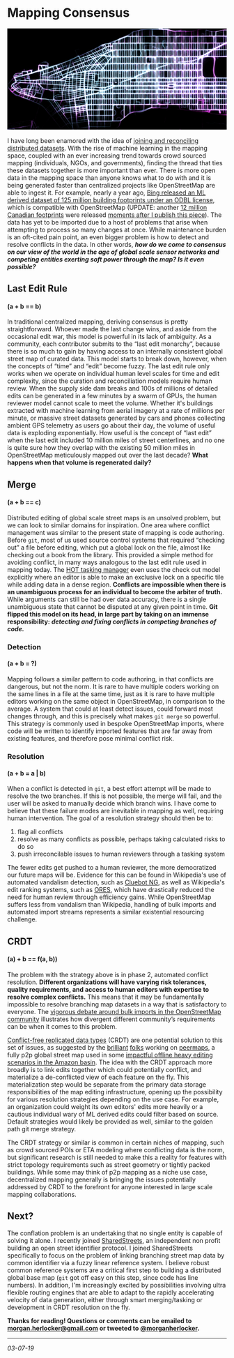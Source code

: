 Mapping Consensus
===

![](/img/consensus.png)

I have long been enamored with the idea of [joining and reconciling distributed datasets](https://twitter.com/morganherlocker/status/1063148961656070144). With the rise of machine learning in the mapping space, coupled with an ever increasing trend towards crowd sourced mapping (individuals, NGOs, and governments), finding the thread that ties these datasets together is more important than ever. There is more open data in the mapping space than anyone knows what to do with and it is being generated faster than centralized projects like OpenStreetMap are able to ingest it. For example, nearly a year ago, [Bing released an ML derived dataset of 125 million building footprints under an ODBL license](https://github.com/Microsoft/USBuildingFootprints), which is compatible with OpenStreetMap (UPDATE: another [12 million Canadian footprints](https://github.com/Microsoft/CanadianBuildingFootprints) were released [moments after I publish this piece](https://twitter.com/jharpster/status/1103739755278168065)). The data has yet to be imported due to a host of problems that arise when attempting to process so many changes at once. While maintenance burden is an oft-cited pain point, an even bigger problem is how to detect and resolve conflicts in the data. In other words, **_how do we come to consensus on our view of the world in the age of global scale sensor networks and competing entities exerting soft power through the map? Is it even possible?_**

## Last Edit Rule
#### (a + b == b)

In traditional centralized mapping, deriving consensus is pretty straightforward. Whoever made the last change wins, and aside from the occasional edit war, this model is powerful in its lack of ambiguity. As a community, each contributor submits to the “last edit monarchy”, because there is so much to gain by having access to an internally consistent global street map of curated data. This model starts to break down, however, when the concepts of “time” and “edit” become fuzzy. The last edit rule only works when we operate on individual human level scales for time and edit complexity, since the curation and reconciliation models require human review. When the supply side dam breaks and 100s of millions of detailed edits can be generated in a few minutes by a swarm of GPUs, the human reviewer model cannot scale to meet the volume. Whether it's buildings extracted with machine learning from aerial imagery at a rate of millions per minute, or massive street datasets generated by cars and phones collecting ambient GPS telemetry as users go about their day, the volume of useful data is exploding exponentially. How useful is the concept of “last edit” when the last edit included 10 million miles of street centerlines, and no one is quite sure how they overlap with the existing 50 million miles in OpenStreetMap meticulously mapped out over the last decade? **What happens when that volume is regenerated daily?**

## Merge
#### (a + b == c)

Distributed editing of global scale street maps is an unsolved problem, but we can look to similar domains for inspiration. One area where conflict management was similar to the present state of mapping is code authoring. Before `git`, most of us used source control systems that required “checking out” a file before editing, which put a global lock on the file, almost like checking out a book from the library. This provided a simple method for avoiding conflict, in many ways analogous to the last edit rule used in mapping today. The [HOT tasking manager](https://tasks.hotosm.org/) even uses the check out model explicitly where an editor is able to make an exclusive lock on a specific tile while adding data in a dense region. **Conflicts are impossible when there is an unambiguous process for an individual to become the arbiter of truth.** While arguments can still be had over data accuracy, there is a single unambiguous state that cannot be disputed at any given point in time. **Git flipped this model on its head, in large part by taking on an immense responsibility: _detecting and fixing conflicts in competing branches of code._**

### Detection
#### (a + b = ?)

Mapping follows a similar pattern to code authoring, in that conflicts are dangerous, but not the norm. It is rare to have multiple coders working on the same lines in a file at the same time, just as it is rare to have multiple editors working on the same object in OpenStreetMap, in comparison to the average. A system that could at least detect issues, could forward most changes through, and this is precisely what makes `git merge` so powerful. This strategy is commonly used in bespoke OpenStreetMap imports, where code will be written to identify imported features that are far away from existing features, and therefore pose minimal conflict risk.

### Resolution
#### (a + b = a | b)

When a conflict is detected in `git`, a best effort attempt will be made to resolve the two branches. If this is not possible, the merge will fail, and the user will be asked to manually decide which branch wins. I have come to believe that these failure modes are inevitable in mapping as well, requiring human intervention. The goal of a resolution strategy should then be to:

1. flag all conflicts
2. resolve as many conflicts as possible, perhaps taking calculated risks to do so
3. push irreconcilable issues to human reviewers through a tasking system

The fewer edits get pushed to a human reviewer, the more democratized our future maps will be. Evidence for this can be found in Wikipedia's use of automated vandalism detection, such as [Cluebot NG](https://en.wikipedia.org/wiki/Wikipedia:Bots/Requests_for_approval/ClueBot_NG), as well as Wikipedia's edit ranking systems, such as [ORES](https://www.mediawiki.org/wiki/ORES_review_tool), which have drastically reduced the need for human review through efficiency gains. While OpenStreetMap suffers less from vandalism than Wikipedia, handling of bulk imports and automated import streams represents a similar existential resourcing challenge.

## CRDT
#### (a) + b ==  f(a, b))

The problem with the strategy above is in phase 2, automated conflict resolution. **Different organizations will have varying risk tolerances, quality requirements, and access to human editors with expertise to resolve complex conflicts.** This means that it may be fundamentally impossible to resolve branching map datasets in a way that is satisfactory to everyone. The [vigorous debate around bulk imports in the OpenStreetMap community](https://wiki.openstreetmap.org/wiki/Import/Past_Problems) illustrates how divergent different community’s requirements can be when it comes to this problem.

[Conflict-free replicated data types](https://en.wikipedia.org/wiki/Conflict-free_replicated_data_type) (CRDT) are one potential solution to this set of issues, as suggested by the [brilliant](https://bits.coop/) [folks](https://www.digital-democracy.org/) working on [peermaps](https://peermaps.org/), a fully p2p global street map used in some [impactful offline heavy editing scenarios in the Amazon basin](https://www.digital-democracy.org/ourwork/ra/). The idea with the CRDT approach more broadly is to link edits together which could potentially conflict, and materialize a de-conflicted view of each feature on the fly. This materialization step would be separate from the primary data storage responsibilities of the map editing infrastructure, opening up the possibility for various resolution strategies depending on the use case. For example, an organization could weight its own editors' edits more heavily or a cautious individual wary of ML derived edits could filter based on source. Default strategies would likely be provided as well, similar to the golden path git merge strategy.

The CRDT strategy or similar is common in certain niches of mapping, such as crowd sourced POIs or ETA modeling where conflicting data is the norm, but significant research is still needed to make this a reality for features with strict topology requirements such as street geometry or tightly packed buildings. While some may think of p2p mapping as a niche use case, decentralized mapping generally is bringing the issues potentially addressed by CRDT to the forefront for anyone interested in large scale mapping collaborations.

## Next?

The conflation problem is an undertaking that no single entity is capable of solving it alone. I recently joined [SharedStreets](http://sharedstreets.io/), an independent non profit building an open street identifier protocol. I joined SharedStreets specifically to focus on the problem of linking branching street map data by common identifier via a fuzzy linear reference system. I believe robust common reference systems are a critical first step to building a distributed global base map (`git` got off easy on this step, since code has line numbers). In addition, I'm increasingly excited by possibilities involving ultra flexible routing engines that are able to adapt to the rapidly accelerating velocity of data generation, either through smart merging/tasking or development in CRDT resolution on the fly.

**Thanks for reading! Questions or comments can be emailed to morgan.herlocker@gmail.com or tweeted to [@morganherlocker](https://twitter.com/morganherlocker).**


---

*03-07-19*

